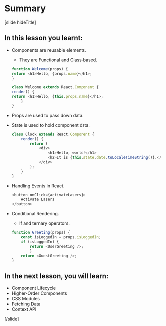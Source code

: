 # Summary

[slide hideTitle]

## In this lesson you learnt:

- Components are reusable elements.
    - They are Functional and Class-based.
    ```js
    function Welcome(props) {
    return <h1>Hello, {props.name}</h1>;
    }
    ```

    ```js
    class Welcome extends React.Component {
    render() {
    return <h1>Hello, {this.props.name}</h1>;
        }
    }
    ```
- Props are used to pass down data.
- State is used to hold component data.

    ```js
    class Clock extends React.Component {
        render() {
            return (
                <div>
                    <h1>Hello, world!</h1>
                    <h2>It is {this.state.date.toLocaleTimeString()}.</h2>
                </div>
            );
        }
    }
    ```
- Handling Events in React.

    ```js
    <button onClick={activateLasers}>  
        Activate Lasers
    </button>
    ```

- Conditional Rendering.
    - If and ternary operators.

    ```js
    function Greeting(props) {
        const isLoggedIn = props.isLoggedIn;
        if (isLoggedIn) {    
            return <UserGreeting />;  
            }  
        return <GuestGreeting />;
    }
    ```

## In the next lesson, you will learn:

- Component Lifecycle
- Higher-Order Components
- CSS Modules
- Fetching Data
- Context API

[/slide]